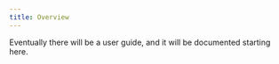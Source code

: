 ```yaml
---
title: Overview
---
```


Eventually there will be a user guide, and it will be documented starting here.